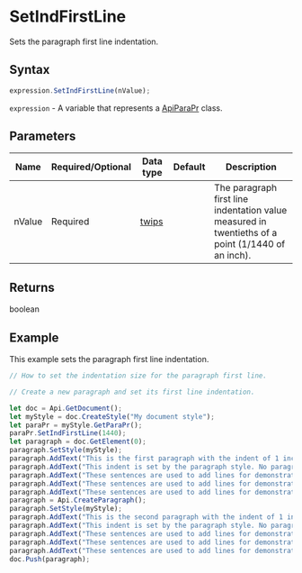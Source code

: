 # SetIndFirstLine

Sets the paragraph first line indentation.

## Syntax

```javascript
expression.SetIndFirstLine(nValue);
```

`expression` - A variable that represents a [ApiParaPr](../ApiParaPr.md) class.

## Parameters

| **Name** | **Required/Optional** | **Data type** | **Default** | **Description** |
| ------------- | ------------- | ------------- | ------------- | ------------- |
| nValue | Required | [twips](../../Enumeration/twips.md) |  | The paragraph first line indentation value measured in twentieths of a point (1/1440 of an inch). |

## Returns

boolean

## Example

This example sets the paragraph first line indentation.

```javascript editor-docx
// How to set the indentation size for the paragraph first line.

// Create a new paragraph and set its first line indentation.

let doc = Api.GetDocument();
let myStyle = doc.CreateStyle("My document style");
let paraPr = myStyle.GetParaPr();
paraPr.SetIndFirstLine(1440);
let paragraph = doc.GetElement(0);
paragraph.SetStyle(myStyle);
paragraph.AddText("This is the first paragraph with the indent of 1 inch set to the first line. ");
paragraph.AddText("This indent is set by the paragraph style. No paragraph inline style is applied. ");
paragraph.AddText("These sentences are used to add lines for demonstrative purposes. ");
paragraph.AddText("These sentences are used to add lines for demonstrative purposes. ");
paragraph.AddText("These sentences are used to add lines for demonstrative purposes.");
paragraph = Api.CreateParagraph();
paragraph.SetStyle(myStyle);
paragraph.AddText("This is the second paragraph with the indent of 1 inch set to the first line. ");
paragraph.AddText("This indent is set by the paragraph style. No paragraph inline style is applied. ");
paragraph.AddText("These sentences are used to add lines for demonstrative purposes. ");
paragraph.AddText("These sentences are used to add lines for demonstrative purposes. ");
paragraph.AddText("These sentences are used to add lines for demonstrative purposes.");
doc.Push(paragraph);
```
